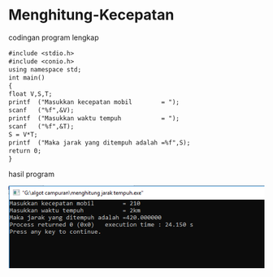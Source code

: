# Menghitung-Kecepatan

codingan program lengkap

    #include <stdio.h>
    #include <conio.h>
    using namespace std;
    int main()
    {
    float V,S,T;
    printf  ("Masukkan kecepatan mobil        = ");
    scanf   ("%f",&V);
    printf  ("Masukkan waktu tempuh           = ");
    scanf   ("%f",&T);
    S = V*T;
    printf  ("Maka jarak yang ditempuh adalah =%f",S);
    return 0;
    }
    
hasil program

![img](https://github.com/AbdulahHanafi/Menghitung-Kecepatan/blob/master/menghitung%20kecepatan%20algo3.png?raw=true)
